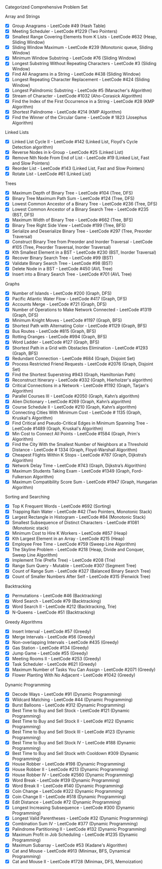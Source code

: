 Categorized Comprehensive Problem Set

Array and Strings
- [x] Group Anagrams - LeetCode #49 (Hash Table)
- [x] Meeting Scheduler - LeetCode #1229 (Two Pointers)
- [x] Smallest Range Covering Elements from K Lists - LeetCode #632 (Heap, Sliding Window)
- [x] Sliding Window Maximum - LeetCode #239 (Monotonic queue, Sliding Window)
- [x] Minimum Window Substring - LeetCode #76 (Sliding Window)
- [x] Longest Substring Without Repeating Characters - LeetCode #3 (Sliding Window)
- [x] Find All Anagrams in a String - LeetCode #438 (Sliding Window)
- [x] Longest Repeating Character Replacement - LeetCode #424 (Sliding Window)
- [x] Longest Palindromic Substring - LeetCode #5 (Manacher's Algorithm)
- [x] Stream of Character - LeetCode #1032 (Aho-Corasick Algorithm)
- [x] Find the Index of the First Occurrence in a String  - LeetCode #28 (KMP Algorithm)
- [x] Shortest Palindrome - LeetCode #214 (KMP Algorithm)
- [x] Find the Winner of the Circular Game - LeetCode # 1823 (Josephus Algorithm)

Linked Lists
- [x] Linked List Cycle II - LeetCode #142 (Linked List, Floyd's Cycle Detection algorithm)
- [x] Reverse Nodes in k-Group - LeetCode #25 (Linked List)
- [x] Remove Nth Node From End of List - LeetCode #19 (Linked List, Fast and Slow Pointers)
- [x] Reorder List - LeetCode #143 (Linked List, Fast and Slow Pointers)
- [x] Rotate List - LeetCode #61 (Linked List)

Trees
- [x] Maximum Depth of Binary Tree - LeetCode #104 (Tree, DFS)
- [x] Binary Tree Maximum Path Sum - LeetCode #124 (Tree, DFS)
- [x] Lowest Common Ancestor of a Binary Tree - LeetCode #236 (Tree, DFS)
- [x] Lowest Common Ancestor of a Binary Search Tree - LeetCode #235 (BST, DFS)
- [x] Maximum Width of Binary Tree - LeetCode #662 (Tree, BFS)
- [x] Binary Tree Right Side View - LeetCode #199 (Tree, BFS)
- [x] Serialize and Deserialize Binary Tree - LeetCode #297 (Tree, Preorder Traversal)
- [x] Construct Binary Tree from Preorder and Inorder Traversal - LeetCode #105 (Tree, Preorder Traversal, Inorder Traversal)
- [x] Kth Smallest Element in a BST - LeetCode #230 (BST, Inorder Traversal)
- [x] Recover Binary Search Tree - LeetCode #99 (BST)
- [x] Validate Binary Search Tree - LeetCode #98 (BST)
- [x] Delete Node in a BST - LeetCode #450 (AVL Tree)
- [x] Insert into a Binary Search Tree - LeetCode #701 (AVL Tree)

Graphs
- [x] Number of Islands - LeetCode #200 (Graph, DFS)
- [x] Pacific Atlantic Water Flow - LeetCode #417 (Graph, DFS)
- [x] Accounts Merge - LeetCode #721 (Graph, DFS)
- [x] Number of Operations to Make Network Connected - LeetCode #1319 (Graph, DFS)
- [x] Minimum Knight Moves - LeetCode #1197 (Graph, BFS)
- [x] Shortest Path with Alternating Color - LeetCode #1129 (Graph, BFS)
- [x] Bus Routes - LeetCode #815 (Graph, BFS)
- [x] Rotting Oranges - LeetCode #994 (Graph, BFS)
- [x] Word Ladder - LeetCode #127 (Graph, BFS)
- [x] Shortest Path in a Grid with Obstacles Elimination - LeetCode #1293 (Graph, BFS)
- [x] Redundant Connection - LeetCode #684 (Graph, Disjoint Set)
- [x] Process Restricted Friend Requests - LeetCode #2076 (Graph, Disjoint Set)
- [x] Find the Shortest Superstring #943 (Graph, Hamiltonian Path)
- [x] Reconstruct Itinerary - LeetCode #332 (Graph, Hierholzer's algorithm)
- [x] Critical Connections in a Network - LeetCode #1192 (Graph, Tarjan's Algorithm)
- [x] Parallel Courses III - LeetCode #2050 (Graph, Kahn’s algorithm)
- [x] Alien Dictionary - LeetCode #269 (Graph, Kahn’s algorithm)
- [x] Course Schedule II - LeetCode #210 (Graph, Kahn’s algorithm)
- [x] Connecting Cities With Minimum Cost - LeetCode # 1135 (Graph, Kruskal's Algorithm)
- [x] Find Critical and Pseudo-Critical Edges in Minimum Spanning Tree - LeetCode #1489 (Graph, Kruskal's Algorithm)
- [x] Min Cost to Connect All Points -  LeetCode #1584 (Graph, Prim's Algorithm)
- [x] Find the City With the Smallest Number of Neighbors at a Threshold Distance - LeetCode # 1334 (Graph, Floyd-Warshall Algorithm)
- [x] Cheapest Flights Within K Stops - LeetCode #787 (Graph, Dijkstra’s Algorithm)
- [x] Network Delay Time - LeetCode #743 (Graph, Dijkstra’s Algorithim)
- [x] Maximum Students Taking Exam - LeetCode #1349 (Graph, Ford-Fulkerson Algorithm)
- [x] Maximum Compatibility Score Sum - LeetCode #1947 (Graph, Hungarian Algorithm)

Sorting and Searching
- [x] Top K Frequent Words - LeetCode #692 (Sorting)
- [x] Trapping Rain Water - LeetCode #42 (Two Pointers, Monotonic Stack)
- [x] Largest Rectangle in Histogram - LeetCode #84 (Monotonic Stack)
- [x] Smallest Subsequence of Distinct Characters - LeetCode #1081 (Monotonic stack)
- [x] Minimum Cost to Hire K Workers - LeetCode #857 (Heap)
- [x] Kth Largest Element in an Array - LeetCode #215 (Heap)
- [x] Employee Free Time - LeetCode #759 (Sweep Line Algorithm)
- [x] The Skyline Problem - LeetCode #218 (Heap, Divide and Conquer, Sweep Line Algorithm)
- [x] Implement Trie (Prefix Tree) - LeetCode #208 (Trie)
- [x] Range Sum Query - Mutable - LeetCode #307 (Segment Tree)
- [x] Count of Range Sum - LeetCode #327 (Balanced Binary Search Tree)
- [x] Count of Smaller Numbers After Self - LeetCode #315 (Fenwick Tree)

Backtracking
- [x] Permutations - LeetCode #46 (Backtracking)
- [x] Word Search - LeetCode #79 (Backtracking)
- [x] Word Search II - LeetCode #212 (Backtracking, Trie)
- [x] N-Queens - LeetCode #51 (Backtracking)

Greedy Algorithms
- [x] Insert Interval - LeetCode #57 (Greedy)
- [x] Merge Intervals - LeetCode #56 (Greedy)
- [x] Non-overlapping Intervals - LeetCode #435 (Greedy)
- [x] Gas Station - LeetCode #134 (Greedy)
- [x] Jump Game - LeetCode #55 (Greedy)
- [x] Meeting Rooms II - LeetCode #253 (Greedy)
- [x] Task Scheduler - LeetCode #621 (Greedy)
- [x] Maximum Number of Tasks You Can Assign - LeetCode #2071 (Greedy)
- [x] Flower Planting With No Adjacent - LeetCode #1042 (Greedy)

Dynamic Programming
- [x] Decode Ways - LeetCode #91 (Dynamic Programming)
- [x] Wildcard Matching - LeetCode #44 (Dynamic Programming)
- [x] Burst Balloons - LeetCode #312 (Dynamic Programming)
- [x] Best Time to Buy and Sell Stock - LeetCode #121 (Dynamic Programming)
- [x] Best Time to Buy and Sell Stock II - LeetCode #122 (Dynamic Programming)
- [x] Best Time to Buy and Sell Stock III - LeetCode #123 (Dynamic Programming)
- [x] Best Time to Buy and Sell Stock IV - LeetCode #188 (Dynamic Programming)
- [x] Best Time to Buy and Sell Stock with Cooldown #309 (Dynamic Programming)
- [x] House Robber - LeetCode #198 (Dynamic Programming)
- [x] House Robber II - LeetCode #213 (Dynamic Programming)
- [x] House Robber IV - LeetCode #2560 (Dynamic Programming)
- [x] Word Break - LeetCode #139 (Dynamic Programming)
- [x] Word Break II - LeetCode #140 (Dynamic Programming)
- [x] Coin Change - LeetCode #322 (Dynamic Programming)
- [x] Coin Change II - LeetCode #518 (Dynamic Programming)
- [x] Edit Distance - LeetCode #72 (Dynamic Programming)
- [x] Longest Increasing Subsequence - LeetCode #300 (Dynamic Programming)
- [x] Longest Valid Parentheses - LeetCode #32 (Dynamic Programming)
- [x] Combination Sum IV - LeetCode #377 (Dynamic Programming)
- [x] Palindrome Partitioning II - LeetCode #132 (Dynamic Programming)
- [x] Maximum Profit in Job Scheduling - LeetCode #1235 (Dynamic Programming)
- [x] Maximum Subarray - LeetCode #53 (Kadane's Algorithm)
- [x] Cat and Mouse - LeetCode #913 (Minimax, BFS, Dynamical Programming)
- [x] Cat and Mouse II - LeetCode #1728 (Minimax, DFS, Memoization)
